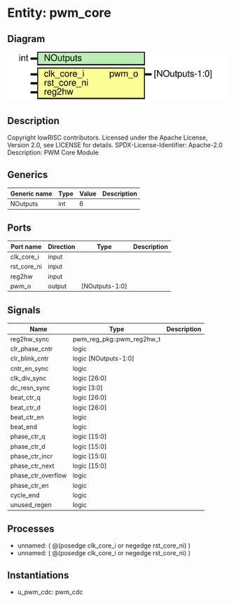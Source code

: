 # Entity: pwm_core

## Diagram

![Diagram](pwm_core.svg "Diagram")
## Description

Copyright lowRISC contributors.
 Licensed under the Apache License, Version 2.0, see LICENSE for details.
 SPDX-License-Identifier: Apache-2.0
 Description: PWM Core Module
 
## Generics

| Generic name | Type | Value | Description |
| ------------ | ---- | ----- | ----------- |
| NOutputs     | int  | 6     |             |
## Ports

| Port name   | Direction | Type           | Description |
| ----------- | --------- | -------------- | ----------- |
| clk_core_i  | input     |                |             |
| rst_core_ni | input     |                |             |
| reg2hw      | input     |                |             |
| pwm_o       | output    | [NOutputs-1:0] |             |
## Signals

| Name               | Type                      | Description |
| ------------------ | ------------------------- | ----------- |
| reg2hw_sync        | pwm_reg_pkg::pwm_reg2hw_t |             |
| clr_phase_cntr     | logic                     |             |
| clr_blink_cntr     | logic [NOutputs-1:0]      |             |
| cntr_en_sync       | logic                     |             |
| clk_div_sync       | logic [26:0]              |             |
| dc_resn_sync       | logic [3:0]               |             |
| beat_ctr_q         | logic [26:0]              |             |
| beat_ctr_d         | logic [26:0]              |             |
| beat_ctr_en        | logic                     |             |
| beat_end           | logic                     |             |
| phase_ctr_q        | logic [15:0]              |             |
| phase_ctr_d        | logic [15:0]              |             |
| phase_ctr_incr     | logic [15:0]              |             |
| phase_ctr_next     | logic [15:0]              |             |
| phase_ctr_overflow | logic                     |             |
| phase_ctr_en       | logic                     |             |
| cycle_end          | logic                     |             |
| unused_regen       | logic                     |             |
## Processes
- unnamed: ( @(posedge clk_core_i or negedge rst_core_ni) )
- unnamed: ( @(posedge clk_core_i or negedge rst_core_ni) )
## Instantiations

- u_pwm_cdc: pwm_cdc
